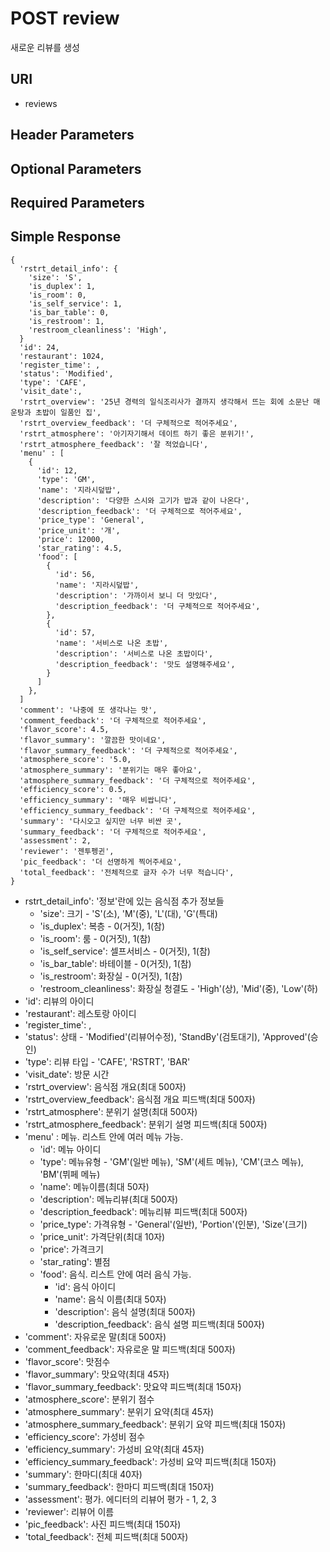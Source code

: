 
# POST review

새로운 리뷰를 생성

## URI

- reviews


## Header Parameters


## Optional Parameters


## Required Parameters



## Simple Response


```{.json}
{
  'rstrt_detail_info': {
    'size': 'S',
    'is_duplex': 1, 
    'is_room': 0, 
    'is_self_service': 1, 
    'is_bar_table': 0,
    'is_restroom': 1,
    'restroom_cleanliness': 'High',
  }
  'id': 24, 
  'restaurant': 1024, 
  'register_time': ,
  'status': 'Modified', 
  'type': 'CAFE',
  'visit_date':,
  'rstrt_overview': '25년 경력의 일식조리사가 결까지 생각해서 뜨는 회에 소문난 매운탕과 초밥이 일품인 집',
  'rstrt_overview_feedback': '더 구체적으로 적어주세요',
  'rstrt_atmosphere': '아기자기해서 데이트 하기 좋은 분위기!',
  'rstrt_atmosphere_feedback': '잘 적었습니다',
  'menu' : [
    {
      'id': 12,
      'type': 'GM',
      'name': '지라시덮밥',
      'description': '다양한 스시와 고기가 밥과 같이 나온다',
      'description_feedback': '더 구체적으로 적어주세요',
      'price_type': 'General',
      'price_unit': '개',
      'price': 12000,
      'star_rating': 4.5,
      'food': [
        {
          'id': 56,
          'name': '지라시덮밥',
          'description': '가까이서 보니 더 맛있다',
          'description_feedback': '더 구체적으로 적어주세요',
        },
        {
          'id': 57,
          'name': '서비스로 나온 초밥',
          'description': '서비스로 나온 초밥이다',
          'description_feedback': '맛도 설명해주세요',
        }
      ]
    },
  ]
  'comment': '나중에 또 생각나는 맛',
  'comment_feedback': '더 구체적으로 적어주세요',
  'flavor_score': 4.5, 
  'flavor_summary': '깔끔한 맛이네요',
  'flavor_summary_feedback': '더 구체적으로 적어주세요',
  'atmosphere_score': '5.0,
  'atmosphere_summary': '분위기는 매우 좋아요',
  'atmosphere_summary_feedback': '더 구체적으로 적어주세요',
  'efficiency_score': 0.5,
  'efficiency_summary': '매우 비쌉니다',
  'efficiency_summary_feedback': '더 구체적으로 적어주세요',
  'summary': '다시오고 싶지만 너무 비싼 곳',
  'summary_feedback': '더 구체적으로 적어주세요',
  'assessment': 2,
  'reviewer': '젠투펭귄',
  'pic_feedback': '더 선명하게 찍어주세요',
  'total_feedback': '전체적으로 글자 수가 너무 적습니다',
}
```

- rstrt_detail_info': '정보'란에 있는 음식점 추가 정보들
  -  'size': 크기 - 'S'(소), 'M'(중), 'L'(대), 'G'(특대)
  -  'is_duplex': 복층 - 0(거짓), 1(참)
  -  'is_room': 룸 - 0(거짓), 1(참)
  -  'is_self_service': 셀프서비스 - 0(거짓), 1(참)
  -  'is_bar_table': 바테이블 - 0(거짓), 1(참)
  -  'is_restroom': 화장실 - 0(거짓), 1(참)
  - 'restroom_cleanliness': 화장실 청결도 - 'High'(상), 'Mid'(중), 'Low'(하)
- 'id': 리뷰의 아이디
- 'restaurant': 레스토랑 아이디 
- 'register_time': ,
- 'status': 상태 - 'Modified'(리뷰어수정), 'StandBy'(검토대기), 'Approved'(승인)
- 'type': 리뷰 타입 - 'CAFE', 'RSTRT', 'BAR'
- 'visit_date': 방문 시간
- 'rstrt_overview': 음식점 개요(최대 500자)
- 'rstrt_overview_feedback': 음식점 개요 피드백(최대 500자)
- 'rstrt_atmosphere': 분위기 설명(최대 500자)
- 'rstrt_atmosphere_feedback': 분위기 설명 피드백(최대 500자)
- 'menu' : 메뉴. 리스트 안에 여러 메뉴 가능.
  - 'id': 메뉴 아이디
  - 'type': 메뉴유형 - 'GM'(일반 메뉴), 'SM'(세트 메뉴), 'CM'(코스 메뉴), 'BM'(뷔페 메뉴)
  - 'name': 메뉴이름(최대 50자)
  - 'description': 메뉴리뷰(최대 500자)
  - 'description_feedback': 메뉴리뷰 피드백(최대 500자)
  - 'price_type': 가격유형 - 'General'(일반), 'Portion'(인분), 'Size'(크기)
  - 'price_unit': 가격단위(최대 10자)
  - 'price': 가격크기
  - 'star_rating': 별점
  - 'food': 음식. 리스트 안에 여러 음식 가능.   
    - 'id': 음식 아이디
    - 'name': 음식 이름(최대 50자)
    - 'description': 음식 설명(최대 500자)
    - 'description_feedback': 음식 설명 피드백(최대 500자)
- 'comment': 자유로운 말(최대 500자)
- 'comment_feedback': 자유로운 말 피드백(최대 500자)
- 'flavor_score': 맛점수
- 'flavor_summary': 맛요약(최대 45자)
- 'flavor_summary_feedback': 맛요약 피드백(최대 150자)
- 'atmosphere_score': 분위기 점수
- 'atmosphere_summary': 분위기 요약(최대 45자)
- 'atmosphere_summary_feedback': 분위기 요약 피드백(최대 150자)
- 'efficiency_score': 가성비 점수
- 'efficiency_summary': 가성비 요약(최대 45자)
- 'efficiency_summary_feedback': 가성비 요약 피드백(최대 150자)
- 'summary': 한마디(최대 40자)
- 'summary_feedback': 한마디 피드백(최대 150자)
- 'assessment': 평가. 에디터의 리뷰어 평가 - 1, 2, 3
- 'reviewer': 리뷰어 이름
- 'pic_feedback': 사진 피드백(최대 150자)
- 'total_feedback': 전체 피드백(최대 500자)